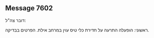 ## Message 7602

דובר צה"ל:

ראשוני: הופעלה התרעה על חדירת כלי טיס עוין במרחב אילת. הפרטים בבדיקה.

